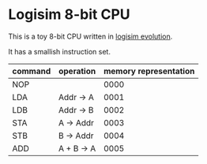 # Logisim 8-bit CPU

This is a toy 8-bit CPU written in [logisim evolution](https://github.com/logisim-evolution/logisim-evolution). 

It has a smallish instruction set.

| command | operation | memory representation |
| ------- | --------- | --------------------- |
| NOP	| 	| 0000 |
| LDA	| Addr -> A	| 0001 |
| LDB	| Addr -> B	| 0002 |
| STA	| A -> Addr	| 0003 |
| STB	| B -> Addr	| 0004 |
| ADD	| A + B -> A	| 0005 |


